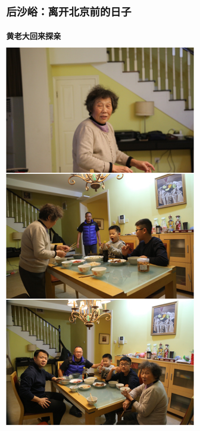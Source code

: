 # 后沙峪：离开北京前的日子

## 黄老大回来探亲

![image](/assets/photos/photos-larry/20151221a.JPG)
![image](/assets/photos/photos-larry/20151221b.JPG)
![image](/assets/photos/photos-larry/20151221c.JPG)
